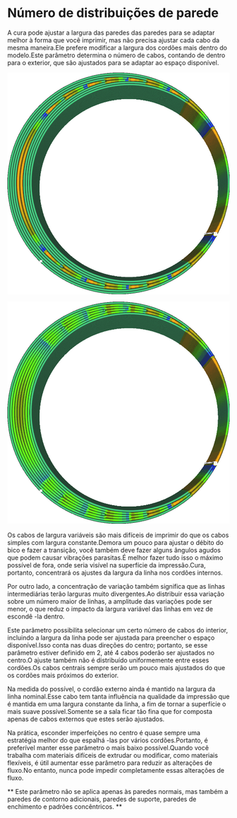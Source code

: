 Número de distribuições de parede
====
A cura pode ajustar a largura das paredes das paredes para se adaptar melhor à forma que você imprimir, mas não precisa ajustar cada cabo da mesma maneira.Ele prefere modificar a largura dos cordões mais dentro do modelo.Este parâmetro determina o número de cabos, contando de dentro para o exterior, que são ajustados para se adaptar ao espaço disponível.

![Concentrado no meio, com grandes variações nas larguras de linha neste local.](../../../articles/images/wall_distribution_count_1.png)

![Espalhado por vários cordões](../../../articles/images/wall_distribution_count_5.png)

Os cabos de largura variáveis ​​são mais difíceis de imprimir do que os cabos simples com largura constante.Demora um pouco para ajustar o débito do bico e fazer a transição, você também deve fazer alguns ângulos agudos que podem causar vibrações parasitas.É melhor fazer tudo isso o máximo possível de fora, onde seria visível na superfície da impressão.Cura, portanto, concentrará os ajustes da largura da linha nos cordões internos.

Por outro lado, a concentração de variação também significa que as linhas intermediárias terão larguras muito divergentes.Ao distribuir essa variação sobre um número maior de linhas, a amplitude das variações pode ser menor, o que reduz o impacto da largura variável das linhas em vez de escondê -la dentro.

Este parâmetro possibilita selecionar um certo número de cabos do interior, incluindo a largura da linha pode ser ajustada para preencher o espaço disponível.Isso conta nas duas direções do centro; portanto, se esse parâmetro estiver definido em 2, até 4 cabos poderão ser ajustados no centro.O ajuste também não é distribuído uniformemente entre esses cordões.Os cabos centrais sempre serão um pouco mais ajustados do que os cordões mais próximos do exterior.

Na medida do possível, o cordão externo ainda é mantido na largura da linha nominal.Esse cabo tem tanta influência na qualidade da impressão que é mantida em uma largura constante da linha, a fim de tornar a superfície o mais suave possível.Somente se a sala ficar tão fina que for composta apenas de cabos externos que estes serão ajustados.

Na prática, esconder imperfeições no centro é quase sempre uma estratégia melhor do que espalhá -las por vários cordões.Portanto, é preferível manter esse parâmetro o mais baixo possível.Quando você trabalha com materiais difíceis de extrudar ou modificar, como materiais flexíveis, é útil aumentar esse parâmetro para reduzir as alterações de fluxo.No entanto, nunca pode impedir completamente essas alterações de fluxo.

** Este parâmetro não se aplica apenas às paredes normais, mas também a paredes de contorno adicionais, paredes de suporte, paredes de enchimento e padrões concêntricos. **